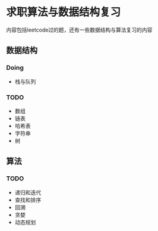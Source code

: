 # 求职算法与数据结构复习
内容包括leetcode过的题，还有一些数据结构与算法复习的内容
## 数据结构
### Doing
* 栈与队列
### TODO
* 数组
* 链表
* 哈希表
* 字符串
* 树

## 算法
### TODO
* 递归和迭代
* 查找和排序
* 回溯
* 贪婪
* 动态规划
